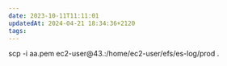```yaml
---
date: 2023-10-11T11:11:01
updatedAt: 2024-04-21 18:34:36+2120
tags: 
---
```

scp -i aa.pem ec2-user@43.:/home/ec2-user/efs/es-log/prod .    